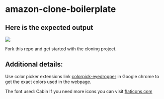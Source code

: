 # amazon-clone-boilerplate

## Here is the expected output

![](https://github.com/Kalvium-Program/amazon-clone-boilerplate/blob/main/assets/Amazon%20home%20UI.png?raw=true)

Fork this repo and get started with the cloning project.

## Additional details:
Use color picker extensions link [colorpick-eyedropper](https://chrome.google.com/webstore/detail/colorpick-eyedropper/) in Google chrome to get the exact colors used in the webpage.

The font used: Cabin
If you need more icons you can visit [flaticons.com](https://www.flaticon.com/)
